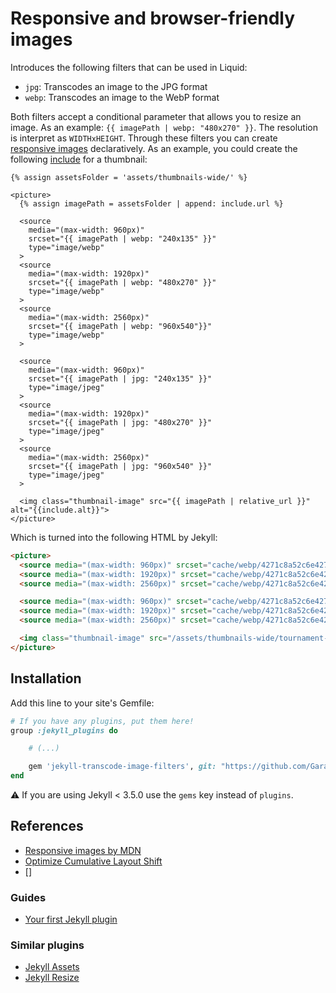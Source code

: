 # Responsive and browser-friendly images

Introduces the following filters that can be used in Liquid:

- `jpg`: Transcodes an image to the JPG format
- `webp`: Transcodes an image to the WebP format

Both filters accept a conditional parameter that allows you to resize an image. As an example: `{{ imagePath | webp: "480x270" }}`. The resolution is interpret as `WIDTHxHEIGHT`. Through these filters you can create [responsive images](https://developer.mozilla.org/en-US/docs/Web/HTML/Responsive_images) declaratively. As an example, you could create the following [include](https://jekyllrb.com/docs/includes/) for a thumbnail:

```liquid
{% assign assetsFolder = 'assets/thumbnails-wide/' %}

<picture>
  {% assign imagePath = assetsFolder | append: include.url %}
  
  <source
    media="(max-width: 960px)"
    srcset="{{ imagePath | webp: "240x135" }}"
    type="image/webp"
  >
  <source
    media="(max-width: 1920px)"
    srcset="{{ imagePath | webp: "480x270" }}"
    type="image/webp"
  >
  <source
    media="(max-width: 2560px)"
    srcset="{{ imagePath | webp: "960x540"}}"
    type="image/webp"
  >

  <source
    media="(max-width: 960px)"
    srcset="{{ imagePath | jpg: "240x135" }}"
    type="image/jpeg"
  >
  <source
    media="(max-width: 1920px)"
    srcset="{{ imagePath | jpg: "480x270" }}"
    type="image/jpeg"
  >
  <source
    media="(max-width: 2560px)"
    srcset="{{ imagePath | jpg: "960x540" }}"
    type="image/jpeg"
  >

  <img class="thumbnail-image" src="{{ imagePath | relative_url }}" alt="{{include.alt}}">
</picture>
```

Which is turned into the following HTML by Jekyll:

```html
<picture>
  <source media="(max-width: 960px)" srcset="cache/webp/4271c8a52c6e4271ae912271f5e43f20-240x135.webp" type="image/webp">
  <source media="(max-width: 1920px)" srcset="cache/webp/4271c8a52c6e4271ae912271f5e43f20-480x270.webp" type="image/webp">
  <source media="(max-width: 2560px)" srcset="cache/webp/4271c8a52c6e4271ae912271f5e43f20-960x540.webp" type="image/webp">

  <source media="(max-width: 960px)" srcset="cache/webp/4271c8a52c6e4271ae912271f5e43f20-240x135.webp" type="image/jpeg">
  <source media="(max-width: 1920px)" srcset="cache/webp/4271c8a52c6e4271ae912271f5e43f20-480x270.webp" type="image/jpeg">
  <source media="(max-width: 2560px)" srcset="cache/webp/4271c8a52c6e4271ae912271f5e43f20-960x540.webp" type="image/jpeg">

  <img class="thumbnail-image" src="/assets/thumbnails-wide/tournament-event-01-2024.png" alt="">
</picture>
```

## Installation

Add this line to your site's Gemfile:

```ruby
# If you have any plugins, put them here!
group :jekyll_plugins do

    # (...)

    gem 'jekyll-transcode-image-filters', git: "https://github.com/Garanas/jekyll-transcode-image-filters"
end
```

:warning: If you are using Jekyll < 3.5.0 use the `gems` key instead of `plugins`.

## References

- [Responsive images by MDN](https://developer.mozilla.org/en-US/docs/Web/HTML/Responsive_images)
- [Optimize Cumulative Layout Shift](https://web.dev/articles/optimize-cls)
- []

### Guides

- [Your first Jekyll plugin](https://perseus333.github.io/blog/jekyll-first-plugin)

### Similar plugins

- [Jekyll Assets](https://github.com/envygeeks/jekyll-assets)
- [Jekyll Resize](https://github.com/MichaelCurrin/jekyll-resize)
